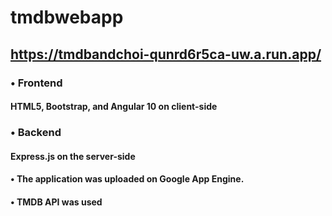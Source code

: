 # tmdbwebapp

## https://tmdbandchoi-qunrd6r5ca-uw.a.run.app/
### • Frontend
#### HTML5, Bootstrap, and Angular 10 on client-side
### • Backend
#### Express.js on the server-side
#### • The application was uploaded on Google App Engine.
#### • TMDB API was used
